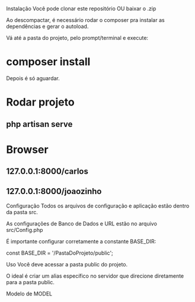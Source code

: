 Instalação
Você pode clonar este repositório OU baixar o .zip

Ao descompactar, é necessário rodar o composer pra instalar as dependências e gerar o autoload.

Vá até a pasta do projeto, pelo prompt/terminal e execute:

# composer install

Depois é só aguardar.

# Rodar projeto
## php artisan serve

# Browser
## 127.0.0.1:8000/carlos
## 127.0.0.1:8000/joaozinho

Configuração
Todos os arquivos de configuração e aplicação estão dentro da pasta src.

As configurações de Banco de Dados e URL estão no arquivo src/Config.php

É importante configurar corretamente a constante BASE_DIR:

const BASE_DIR = '/PastaDoProjeto/public';

Uso
Você deve acessar a pasta public do projeto.

O ideal é criar um alias específico no servidor que direcione diretamente para a pasta public.

Modelo de MODEL
<?php
namespace src\models;
use \core\Model;

class Usuario extends Model {

}
